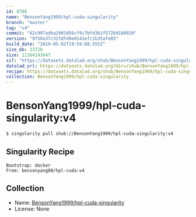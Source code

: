 ```yaml
---
id: 8788
name: "BensonYang1999/hpl-cuda-singularity"
branch: "master"
tag: "v4"
commit: "62c997adba2901056cf9c7bfd3b1f572b9188928"
version: "9750a37c31fdfd9e0141efc1b35afe65"
build_date: "2019-05-02T19:59:08.555Z"
size_mb: 23720
size: 11164143647
sif: "https://datasets.datalad.org/shub/BensonYang1999/hpl-cuda-singularity/v4/2019-05-02-62c997ad-9750a37c/9750a37c31fdfd9e0141efc1b35afe65.simg"
datalad_url: https://datasets.datalad.org?dir=/shub/BensonYang1999/hpl-cuda-singularity/v4/2019-05-02-62c997ad-9750a37c/
recipe: https://datasets.datalad.org/shub/BensonYang1999/hpl-cuda-singularity/v4/2019-05-02-62c997ad-9750a37c/Singularity
collection: BensonYang1999/hpl-cuda-singularity
---
```


# BensonYang1999/hpl-cuda-singularity:v4

```bash
$ singularity pull shub://BensonYang1999/hpl-cuda-singularity:v4
```

## Singularity Recipe

```singularity
Bootstrap: docker
From: bensonyang88/hpl-cuda:v4
```

## Collection

 - Name: [BensonYang1999/hpl-cuda-singularity](https://github.com/BensonYang1999/hpl-cuda-singularity)
 - License: None

